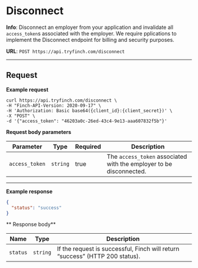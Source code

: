 # Disconnect


**Info**: Disconnect an employer from your application and invalidate all `access_token`s associated with the employer. We require pplications to implement the Disconnect endpoint for billing and security purposes.

**URL**: `POST https://api.tryfinch.com/disconnect`

***

## Request

**Example request**

```shell
curl https://api.tryfinch.com/disconnect \
-H "Finch-API-Version: 2020-09-17" \
-H 'Authorization: Basic base64({client_id}:{client_secret})' \
-X "POST" \
-d '{"access_token": "46203a0c-26ed-43c4-9e13-aaa607832f5b"}'
```

**Request body parameters**

Parameter | Type | Required | Description
----------|------|----------|-------------
`access_token` | `string` | true | The `access_token` associated with the employer to be disconnected.

***

**Example response**

```json
{
  "status": "success"
}
```

** Response body**


Name | Type | Description
-----|------|-------------
`status` | `string` | If the request is successful, Finch will return “success” (HTTP 200 status).